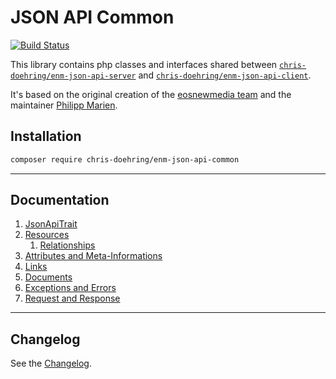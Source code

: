 JSON API Common
===============
[![Build Status](https://travis-ci.org/chris-doehring/ENM-JSON-API-Common.svg?branch=master)](https://travis-ci.org/chris-doehring/ENM-JSON-API-Common)

This library contains php classes and interfaces shared between 
[`chris-doehring/enm-json-api-server`](https://github.com/chris-doehring/ENM-JSON-API-Server) and 
[`chris-doehring/enm-json-api-client`](https://github.com/chris-doehring/ENM-JSON-API-Client).

It's based on the original creation of the [eosnewmedia team](https://github.com/eosnewmedia) and the maintainer [Philipp Marien](https://github.com/pmarien).

## Installation

```sh
composer require chris-doehring/enm-json-api-common
```

*****

## Documentation
1. [JsonApiTrait](docs/01-trait.md)
1. [Resources](docs/02-resources.md)
    1. [Relationships](docs/02-resources.md#relationships)
1. [Attributes and Meta-Informations](docs/03-collections.md)
1. [Links](docs/04-links.md)
1. [Documents](docs/05-documents.md)
1. [Exceptions and Errors](docs/06-errors.md)
1. [Request and Response](docs/07-requests.md)

*****

## Changelog
See the [Changelog](CHANGELOG.md).
